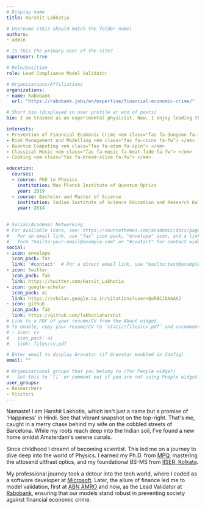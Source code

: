 ```yaml
---
# Display name
title: Harshit Lakhotia

# Username (this should match the folder name)
authors:
- admin

# Is this the primary user of the site?
superuser: true

# Role/position
role: Lead Compliance Model Validator 

# Organizations/Affiliations
organizations:
- name: Rabobank
  url: "https://rabobank.jobs/en/expertise/financial-economic-crime/"

# Short bio (displayed in user profile at end of posts)
bio: I am trained as an experimental physicist. Now, I enjoy leading the validation of models designed to prevent financial economic crimes at Rabobank in the Netherlands.

interests:
- Prevention of Financial Ecomonic Crime <em class="fas fa-dungeon fa-fw"> </em>
- Risk Management and Modelling <em class="fas fa-coins fa-fw"> </em>
- Quantum Computing <em class="fas fa-atom fa-spin"> </em>
- Classical Music <em class="fas fa-music fa-beat-fade fa-fw"> </em>
- Cooking <em class="fas fa-bread-slice fa-fw"> </em>

education:
  courses:
  - course: PhD in Physics
    institution: Max Planck Institute of Quantum Optics 
    year: 2019
  - course: Bachelor and Master of Science
    institution: Indian Institute of Science Education and Research Kolkata 
    year: 2014
 

# Social/Academic Networking
# For available icons, see: https://sourcethemes.com/academic/docs/page-builder/#icons
#   For an email link, use "fas" icon pack, "envelope" icon, and a link in the
#   form "mailto:your-email@example.com" or "#contact" for contact widget.
social:
- icon: envelope
  icon_pack: fas
  link: '#contact'  # For a direct email link, use "mailto:test@example.org".
- icon: twitter
  icon_pack: fab
  link: https://twitter.com/Harsit_Lakhotia
- icon: google-scholar
  icon_pack: ai
  link: https://scholar.google.co.in/citations?user=QoRBCJQAAAAJ
- icon: github
  icon_pack: fab
  link: https://github.com/lakhotiaharshit
# Link to a PDF of your resume/CV from the About widget.
# To enable, copy your resume/CV to `static/files/cv.pdf` and uncomment the lines below.
# - icon: cv
#   icon_pack: ai
#   link: files/cv.pdf

# Enter email to display Gravatar (if Gravatar enabled in Config)
email: ""

# Organizational groups that you belong to (for People widget)
#   Set this to `[]` or comment out if you are not using People widget.
user_groups:
- Researchers
- Visitors
---
```

Namaste! <em class="fas fa-praying-hands fa-fw"> </em> I am Harshit Lakhotia, which isn't just a name but a promise of 'Happiness' in Hindi. See that vibrant snapshot on the top-right. That's me, caught in a merry chase behind my wife on the cobbled streets of Barcelona. While my roots reach deep into the Indian soil, I've found a new home amidst Amsterdam's serene canals.

Since childhood I dreamt of becoming scientist.  This led me on a journey to dive deep into the world of Physics. I earned my Ph.D. from [MPQ](www.mpq.mpg.de), mastering the attosend ultfrast optics, and my foundational BS-MS from [IISER, Kolkata](www.iiserkol.ac.in).

My professional journey took a detour into the tech world, where I coded as a software developer at [Microsoft](https://azure.microsoft.com/en-gb/solutions/quantum-computing/technology/). Later, the allure of finance led me to model validation, first at [ABN AMRO](https://www.abnamro.com/) and now, as the Lead Validator at [Rabobank](https://www.rabobank.com/), ensuring that our models stand robust in preventing society against financial economic crime.
